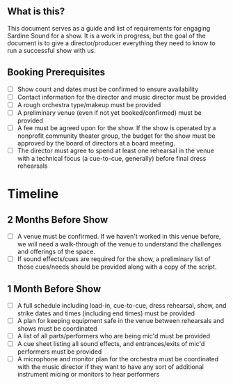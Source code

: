 ## What is this?
This document serves as a guide and list of requirements for engaging Sardine Sound for a show. It is a work in progress, but the goal of the document is to give a director/producer everything they need to know to run a successful show with us.

## Booking Prerequisites
- [ ] Show count and dates must be confirmed to ensure availability
- [ ] Contact information for the director and music director must be provided
- [ ] A rough orchestra type/makeup must be provided
- [ ] A preliminary venue (even if not yet booked/confirmed) must be provided
- [ ] A fee must be agreed upon for the show. If the show is operated by a nonprofit community theater group, the budget for the show must be approved by the board of directors at a board meeting.
- [ ] The director must agree to spend at least one rehearsal in the venue with a technical focus (a cue-to-cue, generally) before final dress rehearsals

# Timeline
## 2 Months Before Show
- [ ] A venue must be confirmed. If we haven't worked in this venue before, we will need a walk-through of the venue to understand the challenges and offerings of the space.
- [ ] If sound effects/cues are required for the show, a preliminary list of those cues/needs should be provided along with a copy of the script.

## 1 Month Before Show
- [ ] A full schedule including load-in, cue-to-cue, dress rehearsal, show, and strike dates and times (including end times) must be provided
- [ ] A plan for keeping equipment safe in the venue between rehearsals and shows must be coordinated
- [ ] A list of all parts/performers who are being mic'd must be provided
- [ ] A cue sheet listing all sound effects, and entrances/exits of mic'd performers must be provided
- [ ] A microphone and monitor plan for the orchestra must be coordinated with the music director if they want to have any sort of additional instrument micing or monitors to hear performers
